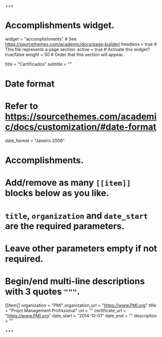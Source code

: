 +++
# Accomplishments widget.
widget = "accomplishments"  # See https://sourcethemes.com/academic/docs/page-builder/
headless = true  # This file represents a page section.
active = true  # Activate this widget? true/false
weight = 50  # Order that this section will appear.

title = "Certificados"
subtitle = ""

# Date format
#   Refer to https://sourcethemes.com/academic/docs/customization/#date-format
date_format = "Janeiro 2006"

# Accomplishments.
#   Add/remove as many `[[item]]` blocks below as you like.
#   `title`, `organization` and `date_start` are the required parameters.
#   Leave other parameters empty if not required.
#   Begin/end multi-line descriptions with 3 quotes `"""`.

[[item]]
  organization = "PMI"
  organization_url = "https://www.PMI.org"
  title = "Projct Management Profissional"
  url = ""
  certificate_url = "https://www.PMI.org"
  date_start = "2014-10-01"
  date_end = ""
  description = ""


+++
